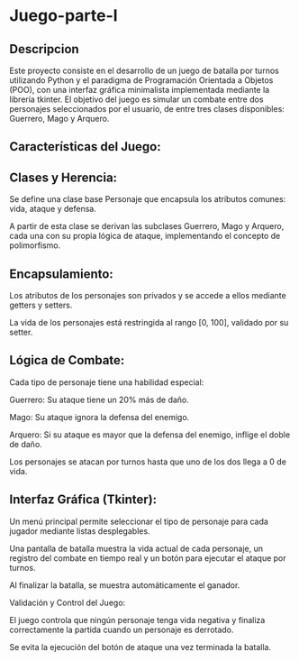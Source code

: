 # Juego-parte-I
## Descripcion

Este proyecto consiste en el desarrollo de un juego de batalla por turnos utilizando Python y el paradigma de Programación Orientada a Objetos (POO), con una interfaz gráfica minimalista implementada mediante la librería tkinter. El objetivo del juego es simular un combate entre dos personajes seleccionados por el usuario, de entre tres clases disponibles: Guerrero, Mago y Arquero.

## Características del Juego:

## Clases y Herencia:

Se define una clase base Personaje que encapsula los atributos comunes: vida, ataque y defensa.

A partir de esta clase se derivan las subclases Guerrero, Mago y Arquero, cada una con su propia lógica de ataque, implementando el concepto de polimorfismo.

## Encapsulamiento:

Los atributos de los personajes son privados y se accede a ellos mediante getters y setters.

La vida de los personajes está restringida al rango [0, 100], validado por su setter.

## Lógica de Combate:

Cada tipo de personaje tiene una habilidad especial:

Guerrero: Su ataque tiene un 20% más de daño.

Mago: Su ataque ignora la defensa del enemigo.

Arquero: Si su ataque es mayor que la defensa del enemigo, inflige el doble de daño.

Los personajes se atacan por turnos hasta que uno de los dos llega a 0 de vida.

## Interfaz Gráfica (Tkinter):

Un menú principal permite seleccionar el tipo de personaje para cada jugador mediante listas desplegables.

Una pantalla de batalla muestra la vida actual de cada personaje, un registro del combate en tiempo real y un botón para ejecutar el ataque por turnos.

Al finalizar la batalla, se muestra automáticamente el ganador.

Validación y Control del Juego:

El juego controla que ningún personaje tenga vida negativa y finaliza correctamente la partida cuando un personaje es derrotado.

Se evita la ejecución del botón de ataque una vez terminada la batalla.
